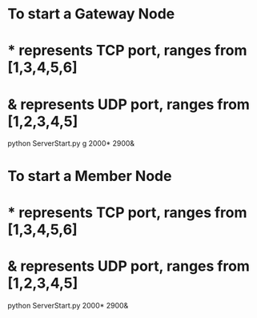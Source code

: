 # To start a Gateway Node
# * represents TCP port, ranges from [1,3,4,5,6] 
# & represents UDP port, ranges from [1,2,3,4,5]
python ServerStart.py g 2000* 2900&

# To start a Member Node
# * represents TCP port, ranges from [1,3,4,5,6] 
# & represents UDP port, ranges from [1,2,3,4,5]
python ServerStart.py 2000* 2900&

